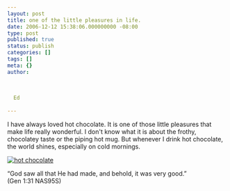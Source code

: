 ```yaml
---
layout: post
title: one of the little pleasures in life.
date: 2006-12-12 15:38:06.000000000 -08:00
type: post
published: true
status: publish
categories: []
tags: []
meta: {}
author:
  
  
  
  Ed
  
---
```

<p>I have always loved hot chocolate.  It is one of those little pleasures that make life really wonderful.  I don't know what it is about the frothy, chocolatey taste or the piping hot mug.  But whenever I drink hot chocolate, the world shines, especially on cold mornings.</p>
<p><a href="http://edchao.wordpress.com/files2006/12/photo-42.jpg" title="hot chocolate"><img src="{{ site.baseurl }}/assets/Photo%2042.jpg" alt="hot chocolate" /></a></p>
<p>“God saw all that He had made, and behold, it was very good.”<br />
(Gen 1:31 NAS95S)</p>

